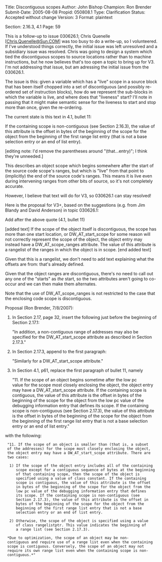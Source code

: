 Title:       Discontiguous scopes
Author:      John Bishop
Champion:    Ron Brender
Submit-Date: 2005-08-08
Propid:      050808.1
Type:        Clarification
Status:      Accepted without change
Version:     3
Format:      plaintext

Section: 2.16.3, 4.1
Page: 59

This is a follow-up to issue 030626.1; Chris Quenelle [Chris.Quenelle@Sun.COM]
was too busy to do a write-up, so I volunteered.  If I've understood things
correctly, the initial issue was left unresolved and a subsidiary issue was 
resolved.  Chris was going to design a system which tied the discontiguous
scopes to source locations rather than to machine instructions, but he now
believes that's too open a topic to bring up for V3.  I'm not addressing that
issue, but am adressing the initial issue from the 030626.1.

The issue is this: given a variable which has a "live" scope in a source block
that has been itself chopped into a set of discontiguous (and possibly re-ordered
set of instruction blocks), how do we represent the sub-blocks in which the variable
is live, and where does that "liveness" start?  I'll note in passing that it might
make semantic sense for the liveness to start and stop more than once, given the
re-ordering.

The current state is this text in 4.1, bullet 11:

   If the containing scope is non-contiguous
   (see Section 2.16.3), the value of this attribute is
   the offset in bytes of the beginning of the scope
   for the object from the beginning of the first range
   list entry (that is not a base selection entry or an
   end of list entry).

   [editing note: I'd remove the parentheses around  "(that...entry)";
    I think they're unneeded.]

This describes an object scope which begins somewhere after the
start of the source code scope's ranges, but which is "live" from that 
point to (implicitly) the end of the source code's ranges.  This means
it is live even during intervening ranges from other bits of source,
so it's not completely accurate.

However, I believe that text will do for V3, so 030626.1 can stay resolved!

Here is the proposal for V3+, based on the suggestions (e.g. from Jim 
Blandy and David Anderson) in topic 030626.1:

Add after the above quote (4.1, bullet 11)

[added text]
    If the scope of the object itself is discontiguous, the scope has
    more than one start location, or DW_AT_start_scope for some reason
    will not correctly represent the scope of the object, the object
    entry may instead have a DW_AT_scope_ranges attribute.  The value of this
    attribute is a rangelist of the ranges in which the object is in scope.
[end added text]

Given that this is a rangelist, we don't need to add text explaining
what the offsets are from: that's already defined.

Given that the object ranges are discontiguous, there's no need to
call out any one of the "starts" as _the_ start, so the two attributes
aren't going to co-occur and we can then make them alternates.

Note that the use of DW_AT_scope_ranges is not restricted to the case
that the enclosing code scope is discontiguous.

Proposal (Ron Brender, 7/8/2007):

1) In Section 2.17, page 32, insert the following just before the
beginning of Section 2.17.1:

     "In addition, a non-contiguous range of addresses may also be
     specified for the DW_AT_start_scope attribute as described in
     Section 2.17.3."


2) In Section 2.17.3, append to the first paragraph:

     "Similarly for a DW_AT_start_scope attribute."


3) In Section 4.1, p61, replace the first paragraph of bullet 11, namely

     "11. If the scope of an object begins sometime after the low pc       
     value for the scope most closely enclosing the object, the
     object entry may have a DW_AT_start_scope attribute. If the
     containing scope is contiguous, the value of this attribute is
     the offset in bytes of the beginning of the scope for the
     object from the low pc value of the debugging information entry
     that defines its scope. If the containing scope is
     non-contiguous (see Section 2.17.3), the value of this
     attribute is the offset in bytes of the beginning of the scope
     for the object from the beginning of the first range list entry
     that is not a base selection entry or an end of list entry."

with the following:

     "11. If the scope of an object is smaller than (that is, a subset
     of the addresses) for the scope most closely enclosing the object,
     the object entry may have a DW_AT_start_scope attribute. There are
     two cases:

      1) If the scope of the object entry includes all of the containing
         scope except for a contiguous sequence of bytes at the beginning
         of that containing scope, then the scope of the object is
         specified using a value of class constant. If the containing
         scope is contiguous, the value of this attribute is the offset
         in bytes of the beginning of the scope for the object from the
         low pc value of the debugging information entry that defines
         its scope. If the containing scope is non-contiguous (see
         Section 2.17.3), the value of this attribute is the offset in
         bytes of the beginning of the scope for the object from the
         beginning of the first range list entry that is not a base
         selection entry or an end of list entry.

      2) Otherwise, the scope of the object is specified using a value
         of class rangelistptr. This value indicates the beginning of
         a range list (see Section 2.17.3).

     *Due to optimization, the scope of an object may be non-
     contiguous and require use of a range list even when the containing
     scope is contiguous. Conversely, the scope of an object may not
     require its own range list even when the containing scope is non-
     contiguous.*"
